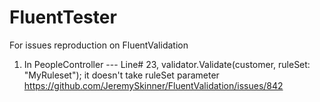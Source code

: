 # FluentTester
For issues reproduction on FluentValidation

1. In PeopleController --- Line# 23, validator.Validate(customer, ruleSet: "MyRuleset"); it doesn't take ruleSet parameter
https://github.com/JeremySkinner/FluentValidation/issues/842
